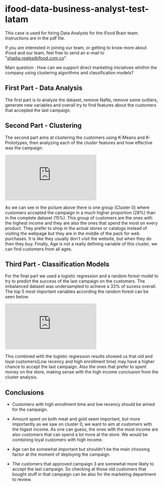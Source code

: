 # ifood-data-business-analyst-test-latam

This case is used for hiring Data Analysts for the iFood Brain team. Instructions are in the pdf file.

If you are interested in joining our team, or getting to know more about iFood and our team, feel free to send an e-mail to "shadia.reales@ifood.com.co".

Main question : How can we support direct marketing iniciatives whithin the company using clustering algorithms and classification models?

## First Part - Data Analysis

The first part is to analyze the dataset, remove NaNs, remove some outliers, generate new variables and overall try to find features about the customers that accepted the last campaign.


## Second Part - Clustering

The second part aims at clustering the customers using K-Means and K-Prototypes, then analyzing each of the cluster features and how effective was the campaign.

![Cluster_0_pie](https://github.com/arojasb3/iFood_CRM-/tree/master/figures/cluster_piecharts.pdf)

As we can see in the picture above there is one group (Cluster 0) where customers accepted the campaign in a much higher proportion (28%) than in the complete dataset (15%). This group of customers are the ones with the highest income and they are also the ones that spend the most on every product. They prefer to shop in the actual stores or catalogs instead of visiting the webpage but they are in the middle of the pack for web purchases. It is like they usually don't visit the website, but when they do then they buy. Finally, Age is not a really defining variable of this cluster, we can find customers from all ages.

## Third Part - Classification Models

For the final part we used a logistic regression and a random forest model to try to predict the success of the last campaign on the customers. The imbalanced dataset was undersampled to achieve a 33% of sucess overall. The top 5 most important variables according the random forest can be seen below.

![Cluster_0_pie](https://github.com/arojasb3/iFood_CRM-/tree/master/figures/top5_features_rf.pdf)

This combined with the logistic regression results showed us that old and loyal customers(Low recency and high enrollment time) may have a higher chance to accept the last campaign. Also the ones that prefer to spent money on the store, making sense with the high income conclusion from the cluster analysis.

## Conclusions

- Customers with high enrollment time and low recency should be aimed for the campaign. 

- Amount spent on both meat and gold seem important, but more importantly as we saw on cluster 0, we want to aim at customers with the higest income. As one can guess, the ones with the most income are also customers that can spend a lot more at the store. We would be combining loyal customers with high income.

- Age can be somewhat important but shouldn't be the main choosing factor at the moment of deploying the campaign.

- The customers that approved campaign 3 are somewhat more likely to accept the last campaign. So checking at those old customers that bought stuff in that campaign can be also for the marketing department to review.